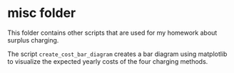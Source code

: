 # misc folder

This folder contains other scripts that are used for my homework about surplus charging.

The script `create_cost_bar_diagram` creates a bar diagram using matplotlib to visualize the expected yearly costs of the four charging methods.